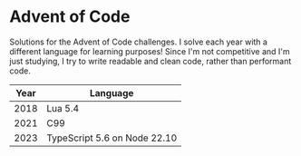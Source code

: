 # Advent of Code

Solutions for the Advent of Code challenges. I solve each year with a different language for learning purposes! Since I'm not competitive and I'm just studying, I try to write readable and clean code, rather than performant code.

| Year | Language |
| - | - |
| 2018 | Lua 5.4 |
| 2021 | C99 |
| 2023 | TypeScript 5.6 on Node 22.10 |
